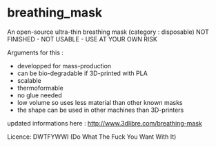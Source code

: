 # breathing_mask
An open-source ultra-thin breathing mask (category : disposable)
NOT FINISHED - NOT USABLE - USE AT YOUR OWN RISK

Arguments for this : 
- developped for mass-production
- can be bio-degradable if 3D-printed with PLA
- scalable
- thermoformable
- no glue needed
- low volume so uses less material than other known masks
- the shape can be used in other machines than 3D-printers

updated informations here : http://www.3dlibre.com/breathing-mask

Licence: DWTFYWWI (Do What The Fuck You Want With It)
